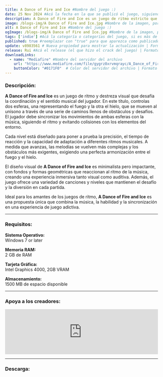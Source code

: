 ```yaml
---
title: A Dance of Fire and Ice #Nombre del juego :)
date: 25 Nov 2024 #Acá la fecha en la que se publicó el juego, siguiendo este formato: Dia "30", Mes "Oct", Año "2024" = como debe quedar: 30 Oct 2024
description: A Dance of Fire and Ice es un juego de ritmo estricto que trata sobre golpear en el ritmo principal de la música. Mantén tu enfoque mientras guías a dos planetas que orbitan a través de un camino sinuoso sin romper su perfecto equilibrio. #Acá una mini descripción del juego
image: /blogs-img/A Dance of Fire and Ice.jpg #Nombre de la imagen, por lo general es exactamente el mismo nombre que el juego excluyendo lo ":" (Dos puntos)
alt: A Dance of Fire and Ice #Nombre del juego :)
ogImage: /blogs-img/A Dance of Fire and Ice.jpg #Nombre de la imagen, por lo general es exactamente el mismo nombre que el juego excluyendo lo ":" (Dos puntos)
tags: ['indie'] #Acá la categoría o categorías del juego, si es más de una se coloca en este formato: ['categoría1', 'categoría2']
published: true #reemplazar con "true" para que aparezca como publicado
update: v8983561 # Nueva propiedad para mostrar la actualización | Formato: v1.0.0
release: Rui #Acá el release (el que hizo el crack del juego) | Formato: Nicolhetti
downloadLinks:
  - name: "Mediafire" #Nombre del servidor del archivo
    url: "https://www.mediafire.com/file/gygrz8xrvmqrayc/A_Dance_of_Fire_and_Ice__-_By_Nicolhetti_Projects.zip/file" #Link de descarga
    buttonColor: "#0171F0"  # Color del servidor del archivo | Formato hexadecimal | MediaFire: #0171F0 | Buzzheavier: #FF6600 |
---
```


<!--En VSCode seleccionando una palabra, por ejemplo: "A Dance of Fire and Ice" y apretando Ctrl+F2 se seleccionan todas las palabras iguales-->

### Descripción:
**A Dance of Fire and Ice** es un juego de ritmo y destreza visual que desafía la coordinación y el sentido musical del jugador. En este título, controlas dos esferas, una representando el fuego y la otra el hielo, que se mueven al unísono a través de una serie de caminos llenos de obstáculos y desafíos. El jugador debe sincronizar los movimientos de ambas esferas con la música, siguiendo el ritmo y evitando colisiones con los elementos del entorno. 

Cada nivel está diseñado para poner a prueba la precisión, el tiempo de reacción y la capacidad de adaptación a diferentes ritmos musicales. A medida que avanzas, las melodías se vuelven más complejas y los obstáculos más exigentes, exigiendo una perfecta armonización entre el fuego y el hielo.

El diseño visual de **A Dance of Fire and Ice** es minimalista pero impactante, con fondos y formas geométricas que reaccionan al ritmo de la música, creando una experiencia inmersiva tanto visual como auditiva. Además, el juego ofrece una variedad de canciones y niveles que mantienen el desafío y la diversión en cada partida.

Ideal para los amantes de los juegos de ritmo, **A Dance of Fire and Ice** es una propuesta única que combina la música, la habilidad y la sincronización en una experiencia de juego adictiva.
<!--Prompt para Chat-GPT: Hazme una descripción para el juego "A Dance of Fire and Ice" y cada que menciones "A Dance of Fire and Ice" ponlo en negrita -->

---

### Requisitos:
**Sistema Operativo:**  
Windows 7 or later

**Memoria RAM:**  
2 GB de RAM

**Tarjeta Gráfica:**  
Intel Graphics 4000, 2GB VRAM

**Almacenamiento:**  
1500 MB de espacio disponible

<!--Si falta o sobra un requisito se quita o se agrega manteniendo el mismo formato-->

---

### Apoya a los creadores:
<iframe src="https://store.steampowered.com/widget/977950/" frameborder="0" style="background-color: transparent; width: 100% !important; aspect-ratio: 646 / 190;"></iframe>

<!--Reemplazar los numeros (AppID) del juego (en este caso 977950) por el numero (AppID) correspondiente con el juego a publicar-->
<!--El AppID se encuentra en la URL del Juego en Steam-->

---

### Descarga:

